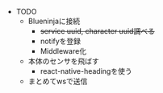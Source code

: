 - TODO
    - Blueninjaに接続
        - ~~service uuid, character uuid調べる~~
        - notifyを登録
        - Middleware化
    - 本体のセンサを飛ばす
        - react-native-headingを使う
    - まとめてwsで送信

